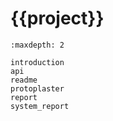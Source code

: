 # {{project}}

```{toctree}
:maxdepth: 2

introduction
api
readme
protoplaster
report
system_report
```
